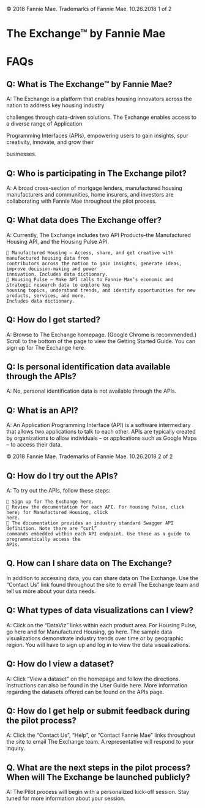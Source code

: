 © 2018 Fannie Mae. Trademarks of Fannie Mae. 10.26.2018 1 of 2

# The Exchange™ by Fannie Mae 
# FAQs

## Q: What is The Exchange™ by Fannie Mae?

 A: The Exchange is a platform that enables housing innovators across the nation to address key housing industry

 challenges through data-driven solutions. The Exchange enables access to a diverse range of Application

 Programming Interfaces (APIs), empowering users to gain insights, spur creativity, innovate, and grow their

 businesses.

## Q: Who is participating in The Exchange pilot?

A: A broad cross-section of mortgage lenders, manufactured housing manufacturers and communities, home insurers,
and investors are collaborating with Fannie Mae throughout the pilot process.

## Q: What data does The Exchange offer?

A: Currently, The Exchange includes two API Products–the Manufactured Housing API, and the Housing Pulse API.

```
 Manufactured Housing – Access, share, and get creative with manufactured housing data from
contributors across the nation to gain insights, generate ideas, improve decision-making and power
innovation. Includes data dictionary.
 Housing Pulse – Make API calls to Fannie Mae’s economic and strategic research data to explore key
housing topics, understand trends, and identify opportunities for new products, services, and more.
Includes data dictionary.
```
## Q: How do I get started?

A: Browse to The Exchange homepage. (Google Chrome is recommended.) Scroll to the bottom of the page to view the
Getting Started Guide. You can sign up for The Exchange here.

## Q: Is personal identification data available through the APIs?

A: No, personal identification data is not available through the APIs.

## Q: What is an API?

A: An Application Programming Interface (API) is a software intermediary that allows two applications to talk to each
other. APIs are typically created by organizations to allow individuals – or applications such as Google Maps – to access
their data.


© 2018 Fannie Mae. Trademarks of Fannie Mae. 10.26.2018 2 of 2

## Q: How do I try out the APIs?

A: To try out the APIs, follow these steps:

```
 Sign up for The Exchange here.
 Review the documentation for each API. For Housing Pulse, click here; for Manufactured Housing, click
here.
 The documentation provides an industry standard Swagger API definition. Note there are “curl”
commands embedded within each API endpoint. Use these as a guide to programmatically access the
APIs.
```
## Q. How can I share data on The Exchange?

In addition to accessing data, you can share data on The Exchange. Use the “Contact Us” link found throughout the site to
email The Exchange team and tell us more about your data needs.

## Q: What types of data visualizations can I view?

A: Click on the “DataViz” links within each product area. For Housing Pulse, go here and for Manufactured Housing, go
here. The sample data visualizations demonstrate industry trends over time or by geographic region. You will have to sign
up and log in to view the data visualizations.

## Q: How do I view a dataset?

A: Click “View a dataset” on the homepage and follow the directions. Instructions can also be found in the User Guide
here. More information regarding the datasets offered can be found on the APIs page.

## Q: How do I get help or submit feedback during the pilot process?

A: Click the “Contact Us”, “Help”, or “Contact Fannie Mae” links throughout the site to email The Exchange team. A
representative will respond to your inquiry.

## Q. What are the next steps in the pilot process? When will The Exchange be launched publicly?

 A: The Pilot process will begin with a personalized kick-off session. Stay tuned for more information about your session.


